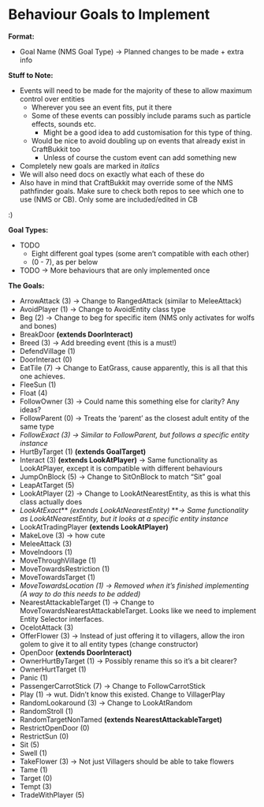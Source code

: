 Behaviour Goals to Implement
===========================

**Format:**

* Goal Name (NMS Goal Type) -> Planned changes to be made + extra info

**Stuff to Note:**

* Events will need to be made for the majority of these to allow maximum control over entities
    * Wherever you see an event fits, put it there
    * Some of these events can possibly include params such as particle effects, sounds etc.
        * Might be a good idea to add customisation for this type of thing.
    * Would be nice to avoid doubling up on events that already exist in CraftBukkit too
        * Unless of course the custom event can add something new
* Completely new goals are marked in *italics*
* We will also need docs on exactly what each of these do
* Also have in mind that CraftBukkit may override some of the NMS pathfinder goals. Make sure to check both repos to see which one to use (NMS or CB). Only some are included/edited in CB

:)

**Goal Types:**

* TODO
    * Eight different goal types (some aren’t compatible with each other)
    * (0 - 7), as per below
* TODO -> More behaviours that are only implemented once

**The Goals:**

* ArrowAttack (3) -> Change to RangedAttack (similar to MeleeAttack)
* AvoidPlayer (1) -> Change to AvoidEntity class type
* Beg (2) -> Change to beg for specific item (NMS only activates for wolfs and bones)
* BreakDoor **(extends DoorInteract)**
* Breed (3) -> Add breeding event (this is a must!)
* DefendVillage (1)
* DoorInteract (0)
* EatTile (7) -> Change to EatGrass, cause apparently, this is all that this one achieves.
* FleeSun (1)
* Float (4)
* FollowOwner (3) -> Could name this something else for clarity? Any ideas?
* FollowParent (0) -> Treats the ‘parent’ as the closest adult entity of the same type
* *FollowExact (3) -> Similar to FollowParent, but follows a specific entity instance*
* HurtByTarget (1) **(extends GoalTarget)**
* Interact (3) **(extends LookAtPlayer)** -> Same functionality as LookAtPlayer, except it is compatible with different behaviours
* JumpOnBlock (5) -> Change to SitOnBlock to match “Sit” goal
* LeapAtTarget (5)
* LookAtPlayer (2) -> Change to LookAtNearestEntity, as this is what this class actually does
* *LookAtExact*** *(extends LookAtNearestEntity)* ***-> Same functionality as LookAtNearestEntity, but it looks at a specific entity instance*
* LookAtTradingPlayer **(extends LookAtPlayer)**
* MakeLove (3) -> how cute
* MeleeAttack (3)
* MoveIndoors (1)
* MoveThroughVillage (1)
* MoveTowardsRestriction (1)
* MoveTowardsTarget (1)
* *MoveTowardsLocation (1) -> Removed when it’s finished implementing (A way to do this needs to be added)*
* NearestAttackableTarget (1) -> Change to MoveTowardsNearestAttackableTarget. Looks like we need to implement Entity Selector interfaces.
* OcelotAttack (3)
* OfferFlower (3) -> Instead of just offering it to villagers, allow the iron golem to give it to all entity types (change constructor)
* OpenDoor **(extends DoorInteract)**
* OwnerHurtByTarget (1) -> Possibly rename this so it’s a bit clearer?
* OwnerHurtTarget (1)
* Panic (1)
* PassengerCarrotStick (7) -> Change to FollowCarrotStick
* Play (1) -> wut. Didn’t know this existed. Change to VillagerPlay
* RandomLookaround (3) -> Change to LookAtRandom
* RandomStroll (1)
* RandomTargetNonTamed **(extends NearestAttackableTarget)**
* RestrictOpenDoor (0)
* RestrictSun (0)
* Sit (5)
* Swell (1)
* TakeFlower (3) -> Not just Villagers should be able to take flowers
* Tame (1)
* Target (0)
* Tempt (3)
* TradeWithPlayer (5)
